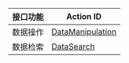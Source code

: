 | 接口功能 | Action ID | 
|---------|---------|
| 数据操作 | [DataManipulation](http://www.qcloud.com/doc/api/256/%E6%95%B0%E6%8D%AE%E6%93%8D%E4%BD%9C) | 
| 数据检索 | [DataSearch](http://www.qcloud.com/doc/api/256/%E6%95%B0%E6%8D%AE%E6%A3%80%E7%B4%A2) | 